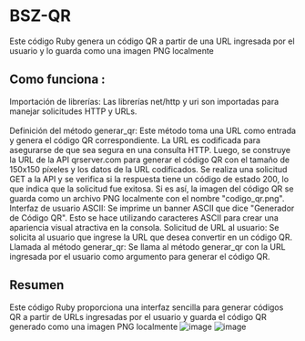 # BSZ-QR
Este código Ruby genera un código QR a partir de una URL ingresada por el usuario y lo guarda como una imagen PNG localmente

## Como funciona :
Importación de librerías: Las librerías net/http y uri son importadas para manejar solicitudes HTTP y URLs.
<br></br>
Definición del método generar_qr: Este método toma una URL como entrada y genera el código QR correspondiente. La URL es codificada para asegurarse de que sea segura en una consulta HTTP. Luego, se construye la URL de la API qrserver.com para generar el código QR con el tamaño de 150x150 píxeles y los datos de la URL codificados. Se realiza una solicitud GET a la API y se verifica si la respuesta tiene un código de estado 200, lo que indica que la solicitud fue exitosa. Si es así, la imagen del código QR se guarda como un archivo PNG localmente con el nombre "codigo_qr.png".
Interfaz de usuario ASCII: Se imprime un banner ASCII que dice "Generador de Código QR". Esto se hace utilizando caracteres ASCII para crear una apariencia visual atractiva en la consola.
Solicitud de URL al usuario: Se solicita al usuario que ingrese la URL que desea convertir en un código QR.
Llamada al método generar_qr: Se llama al método generar_qr con la URL ingresada por el usuario como argumento para generar el código QR.

## Resumen
Este código Ruby proporciona una interfaz sencilla para generar códigos QR a partir de URLs ingresadas por el usuario y guarda el código QR generado como una imagen PNG localmente
![image](https://github.com/AvastrOficial/BSZ-QR/assets/91764815/879ae0d8-65e9-4133-8ee2-137fb9e1c66b)
![image](https://github.com/AvastrOficial/BSZ-QR/assets/91764815/789dd0f7-597c-4fdd-a81d-a715ddb6fe5e)
